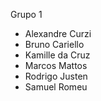 Grupo 1
* Alexandre Curzi
* Bruno Cariello
* Kamille da Cruz
* Marcos Mattos
* Rodrigo Justen
* Samuel Romeu
